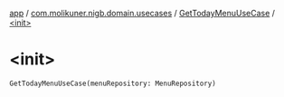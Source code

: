 [app](../../index.md) / [com.molikuner.nigb.domain.usecases](../index.md) / [GetTodayMenuUseCase](index.md) / [&lt;init&gt;](./-init-.md)

# &lt;init&gt;

`GetTodayMenuUseCase(menuRepository: MenuRepository)`